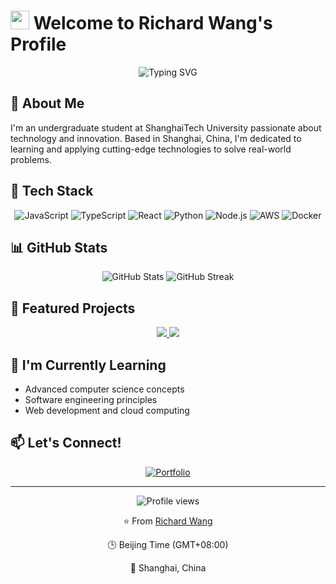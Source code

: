 # <img src="https://media.giphy.com/media/hvRJCLFzcasrR4ia7z/giphy.gif" width="30px"> Welcome to Richard Wang's Profile

<div align="center">
  <img src="https://readme-typing-svg.herokuapp.com?font=Fira+Code&weight=500&size=30&pause=1000&center=true&vCenter=true&width=600&height=100&lines=Undergraduate+Student;ShanghaiTech+University;Technology+Enthusiast" alt="Typing SVG" />
</div>

## 💫 About Me
I'm an undergraduate student at ShanghaiTech University passionate about technology and innovation. Based in Shanghai, China, I'm dedicated to learning and applying cutting-edge technologies to solve real-world problems.

## 🚀 Tech Stack

<div align="center">
  
  ![JavaScript](https://img.shields.io/badge/javascript-%23323330.svg?style=for-the-badge&logo=javascript&logoColor=%23F7DF1E)
  ![TypeScript](https://img.shields.io/badge/typescript-%23007ACC.svg?style=for-the-badge&logo=typescript&logoColor=white)
  ![React](https://img.shields.io/badge/react-%2320232a.svg?style=for-the-badge&logo=react&logoColor=%2361DAFB)
  ![Python](https://img.shields.io/badge/python-3670A0?style=for-the-badge&logo=python&logoColor=ffdd54)
  ![Node.js](https://img.shields.io/badge/node.js-6DA55F?style=for-the-badge&logo=node.js&logoColor=white)
  ![AWS](https://img.shields.io/badge/AWS-%23FF9900.svg?style=for-the-badge&logo=amazon-aws&logoColor=white)
  ![Docker](https://img.shields.io/badge/docker-%230db7ed.svg?style=for-the-badge&logo=docker&logoColor=white)
  
</div>

## 📊 GitHub Stats

<div align="center">
  <img src="https://github-readme-stats.vercel.app/api?username=ENNCELADUS&show_icons=true&theme=radical" alt="GitHub Stats" />
  <img src="https://github-readme-streak-stats.herokuapp.com/?user=ENNCELADUS&theme=radical" alt="GitHub Streak" />
</div>

## 💼 Featured Projects

<div align="center">
  <a href="https://github.com/ENNCELADUS/ENNCELADUS.github.io">
    <img src="https://github-readme-stats.vercel.app/api/pin/?username=ENNCELADUS&repo=ENNCELADUS.github.io&theme=radical" />
  </a>
  <a href="https://github.com/ENNCELADUS/ENNCELADUS">
    <img src="https://github-readme-stats.vercel.app/api/pin/?username=ENNCELADUS&repo=ENNCELADUS&theme=radical" />
  </a>
</div>

## 🌱 I'm Currently Learning
- Advanced computer science concepts
- Software engineering principles
- Web development and cloud computing

## 📫 Let's Connect!

<div align="center">
  
  [![Portfolio](https://img.shields.io/badge/Portfolio-%23000000.svg?style=for-the-badge&logo=firefox&logoColor=#FF7139)](https://ENNCELADUS.github.io)
  
</div>

---

<div align="center">
  <img src="https://komarev.com/ghpvc/?username=ENNCELADUS&style=flat-square&color=blue" alt="Profile views"/>
  <p>⭐️ From <a href="https://github.com/ENNCELADUS">Richard Wang</a></p>
  <p>🕒 Beijing Time (GMT+08:00)</p>
  <p>📍 Shanghai, China</p>
</div>
